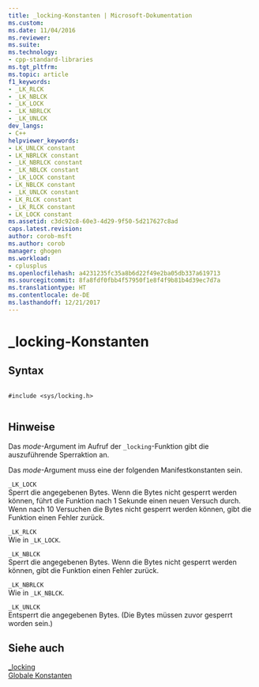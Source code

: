 ```yaml
---
title: _locking-Konstanten | Microsoft-Dokumentation
ms.custom: 
ms.date: 11/04/2016
ms.reviewer: 
ms.suite: 
ms.technology:
- cpp-standard-libraries
ms.tgt_pltfrm: 
ms.topic: article
f1_keywords:
- _LK_RLCK
- _LK_NBLCK
- _LK_LOCK
- _LK_NBRLCK
- _LK_UNLCK
dev_langs:
- C++
helpviewer_keywords:
- LK_UNLCK constant
- LK_NBRLCK constant
- _LK_NBRLCK constant
- _LK_NBLCK constant
- _LK_LOCK constant
- LK_NBLCK constant
- _LK_UNLCK constant
- LK_RLCK constant
- _LK_RLCK constant
- LK_LOCK constant
ms.assetid: c3dc92c8-60e3-4d29-9f50-5d217627c8ad
caps.latest.revision: 
author: corob-msft
ms.author: corob
manager: ghogen
ms.workload:
- cplusplus
ms.openlocfilehash: a4231235fc35a8b6d22f49e2ba05db337a619713
ms.sourcegitcommit: 8fa8fdf0fbb4f57950f1e8f4f9b81b4d39ec7d7a
ms.translationtype: HT
ms.contentlocale: de-DE
ms.lasthandoff: 12/21/2017
---
```

# <a name="locking-constants"></a>_locking-Konstanten
## <a name="syntax"></a>Syntax  
  
```  
  
#include <sys/locking.h>  
  
```  
  
## <a name="remarks"></a>Hinweise  
 Das *mode*-Argument im Aufruf der `_locking`-Funktion gibt die auszuführende Sperraktion an.  
  
 Das *mode*-Argument muss eine der folgenden Manifestkonstanten sein.  
  
 `_LK_LOCK`  
 Sperrt die angegebenen Bytes. Wenn die Bytes nicht gesperrt werden können, führt die Funktion nach 1 Sekunde einen neuen Versuch durch. Wenn nach 10 Versuchen die Bytes nicht gesperrt werden können, gibt die Funktion einen Fehler zurück.  
  
 `_LK_RLCK`  
 Wie in `_LK_LOCK`.  
  
 `_LK_NBLCK`  
 Sperrt die angegebenen Bytes. Wenn die Bytes nicht gesperrt werden können, gibt die Funktion einen Fehler zurück.  
  
 `_LK_NBRLCK`  
 Wie in `_LK_NBLCK`.  
  
 `_LK_UNLCK`  
 Entsperrt die angegebenen Bytes. (Die Bytes müssen zuvor gesperrt worden sein.)  
  
## <a name="see-also"></a>Siehe auch  
 [_locking](../c-runtime-library/reference/locking.md)   
 [Globale Konstanten](../c-runtime-library/global-constants.md)